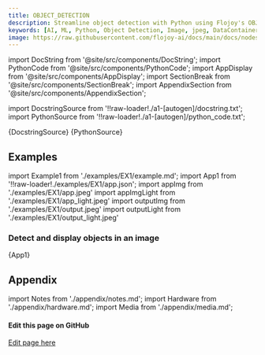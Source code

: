 ```yaml
---
title: OBJECT_DETECTION
description: Streamline object detection with Python using Flojoy's OBJECT_DETECTION node that detects objects in the input image, and returns an 'image' DataContainer with those objects highlighted.
keywords: [AI, ML, Python, Object Detection, Image, jpeg, DataContainer]
image: https://raw.githubusercontent.com/flojoy-ai/docs/main/docs/nodes/AI_ML/OBJECT_DETECTION/OBJECT_DETECTION/examples/EX1/output.jpeg
---
```


[//]: # (Custom component imports)

import DocString from '@site/src/components/DocString';
import PythonCode from '@site/src/components/PythonCode';
import AppDisplay from '@site/src/components/AppDisplay';
import SectionBreak from '@site/src/components/SectionBreak';
import AppendixSection from '@site/src/components/AppendixSection';

[//]: # (Docstring)

import DocstringSource from '!!raw-loader!./a1-[autogen]/docstring.txt';
import PythonSource from '!!raw-loader!./a1-[autogen]/python_code.txt';

<DocString>{DocstringSource}</DocString>
<PythonCode GLink='AI_ML/OBJECT_DETECTION/OBJECT_DETECTION/OBJECT_DETECTION.py'>{PythonSource}</PythonCode>

<SectionBreak />

[//]: # (Examples)

## Examples

import Example1 from './examples/EX1/example.md';
import App1 from '!!raw-loader!./examples/EX1/app.json';
import appImg from './examples/EX1/app.jpeg'
import appImgLight from './examples/EX1/app_light.jpeg'
import outputImg from './examples/EX1/output.jpeg'
import outputLight from './examples/EX1/output_light.jpeg'

### Detect and display objects in an image

<AppDisplay 
    nodeLabel='OBJECT_DETECTION'
    appImg={appImg}
    appLight={appImgLight}
    outputLight={outputLight}
    outputImg={outputImg}
    >
    {App1}
</AppDisplay>

<Example1 />

<SectionBreak />

[//]: # (Appendix)

## Appendix

import Notes from './appendix/notes.md';
import Hardware from './appendix/hardware.md';
import Media from './appendix/media.md';

<AppendixSection index={0} folderPath='nodes/AI_ML/OBJECT_DETECTION/OBJECT_DETECTION/appendix/'><Notes /></AppendixSection>
<AppendixSection index={1} folderPath='nodes/AI_ML/OBJECT_DETECTION/OBJECT_DETECTION/appendix/'><Hardware /></AppendixSection>
<AppendixSection index={2} folderPath='nodes/AI_ML/OBJECT_DETECTION/OBJECT_DETECTION/appendix/'><Media /></AppendixSection>

<SectionBreak />

[//]: # (Edit page on GitHub)

#### Edit this page on GitHub

[Edit page here](https://github.com/flojoy-ai/docs/tree/main/docs/nodes/AI_ML/OBJECT_DETECTION/OBJECT_DETECTION)
